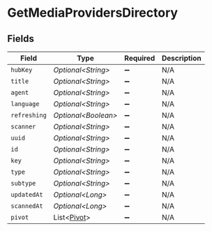 # GetMediaProvidersDirectory


## Fields

| Field                                            | Type                                             | Required                                         | Description                                      |
| ------------------------------------------------ | ------------------------------------------------ | ------------------------------------------------ | ------------------------------------------------ |
| `hubKey`                                         | *Optional\<String>*                              | :heavy_minus_sign:                               | N/A                                              |
| `title`                                          | *Optional\<String>*                              | :heavy_minus_sign:                               | N/A                                              |
| `agent`                                          | *Optional\<String>*                              | :heavy_minus_sign:                               | N/A                                              |
| `language`                                       | *Optional\<String>*                              | :heavy_minus_sign:                               | N/A                                              |
| `refreshing`                                     | *Optional\<Boolean>*                             | :heavy_minus_sign:                               | N/A                                              |
| `scanner`                                        | *Optional\<String>*                              | :heavy_minus_sign:                               | N/A                                              |
| `uuid`                                           | *Optional\<String>*                              | :heavy_minus_sign:                               | N/A                                              |
| `id`                                             | *Optional\<String>*                              | :heavy_minus_sign:                               | N/A                                              |
| `key`                                            | *Optional\<String>*                              | :heavy_minus_sign:                               | N/A                                              |
| `type`                                           | *Optional\<String>*                              | :heavy_minus_sign:                               | N/A                                              |
| `subtype`                                        | *Optional\<String>*                              | :heavy_minus_sign:                               | N/A                                              |
| `updatedAt`                                      | *Optional\<Long>*                                | :heavy_minus_sign:                               | N/A                                              |
| `scannedAt`                                      | *Optional\<Long>*                                | :heavy_minus_sign:                               | N/A                                              |
| `pivot`                                          | List\<[Pivot](../../models/operations/Pivot.md)> | :heavy_minus_sign:                               | N/A                                              |